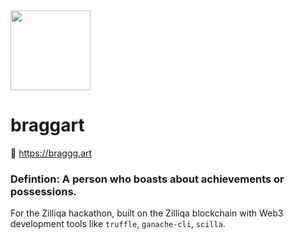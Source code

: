 <img src="https://dl.airtable.com/.attachmentThumbnails/14e7df4750ff9429d3c8dabd3ece0ec9/6ab5f11f" width="128px" height="128px" />

# braggart
🔗 https://braggg.art
### Defintion: A person who boasts about achievements or possessions.
For the Zilliqa hackathon, built on the Zilliqa blockchain with Web3 development tools like `truffle`, `ganache-cli`, `scilla`.
